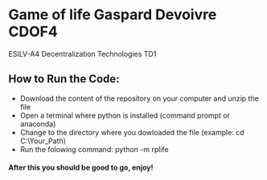 # Game of life  Gaspard Devoivre CDOF4
ESILV-A4 Decentralization Technologies TD1

## How to Run the Code:
- Download the content of the repository on your computer and unzip the file
- Open a terminal where python is installed (command prompt or anaconda)
- Change to the directory where you dowloaded the file (example: cd C:\Your_Path)
- Run the folowing command: python -m rplife
#### After this you should be good to go, enjoy!

